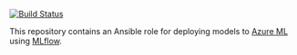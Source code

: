 [![Build Status](https://travis-ci.com/pennsignals/ansible-role-mlflow-azure.svg?branch=master)](https://travis-ci.com/pennsignals/ansible-role-mlflow-azure)

This repository contains an Ansible role for deploying models to [Azure ML](https://studio.azureml.net) using [MLflow](https://mlflow.org).
